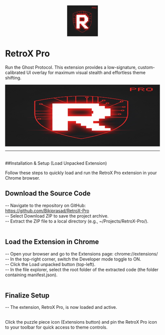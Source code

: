 <p align="center"><img align="center" width="100px" height="100px" src="retroxicon.png"/></p>
<H1> RetroX Pro </H1>
<label>Run the Ghost Protocol. This extension provides a low-signature, custom-calibrated UI overlay for maximum visual stealth and effortless theme shifting.</label><br>

<p align="center"><img align="center" width="600px" height="200px" src="retroxicon.png"/></p>
<hr>
<br>
##Installation & Setup (Load Unpacked Extension)<br>

Follow these steps to quickly load and run the RetroX Pro extension in your Chrome browser.<br>

## Download the Source Code<br>
  -- Navigate to the repository on GitHub: https://github.com/Bikiprasad/RetroX-Pro<br>
  -- Select Download ZIP to save the project archive.<br>
  -- Extract the ZIP file to a local directory (e.g., ~/Projects/RetroX-Pro/).<br><br>

## Load the Extension in Chrome <br>
  -- Open your browser and go to the Extensions page: chrome://extensions/<br>
  -- In the top-right corner, switch the Developer mode toggle to ON.<br>
  -- Click the Load unpacked button (top-left).<br>
  -- In the file explorer, select the root folder of the extracted code (the folder containing manifest.json).<br><br>

## Finalize Setup<br>
  -- The extension, RetroX Pro, is now loaded and active.<br><br>

Click the puzzle piece icon (Extensions button) and pin the RetroX Pro icon to your toolbar for quick access to theme controls.
